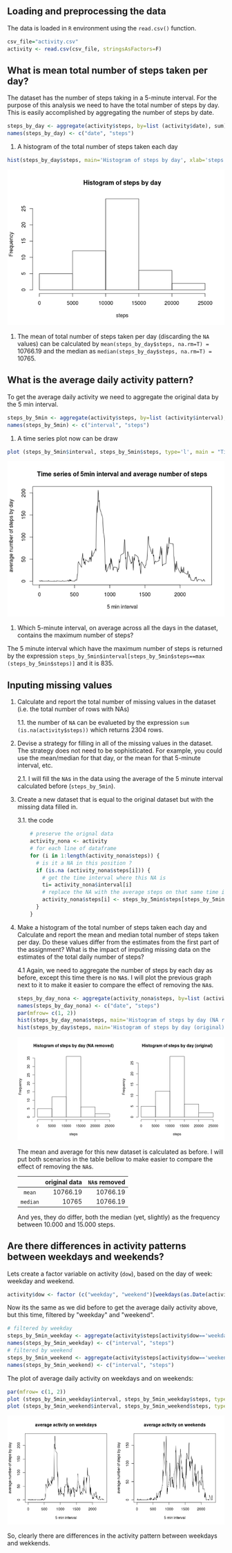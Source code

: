 Loading and preprocessing the data
----------------------------------

The data is loaded in `R` environment using the `read.csv()` function.

``` r
csv_file="activity.csv"
activity <- read.csv(csv_file, stringsAsFactors=F)
```

What is mean total number of steps taken per day?
-------------------------------------------------

The dataset has the number of steps taking in a 5-minute interval. For the purpose of this analysis we need to have the total number of steps by day. This is easily accomplished by aggregating the number of steps by date.

``` r
steps_by_day <- aggregate(activity$steps, by=list (activity$date), sum)
names(steps_by_day) <- c("date", "steps")
```

1.  A histogram of the total number of steps taken each day

``` r
hist(steps_by_day$steps, main='Histogram of steps by day', xlab='steps')
```

![](PA1_template_files/figure-markdown_github/hist-1.png)

1.  The mean of total number of steps taken per day (discarding the `NA` values) can be calculated by `mean(steps_by_day$steps, na.rm=T) =` 10766.19 and the median as `median(steps_by_day$steps, na.rm=T) =` 10765.

What is the average daily activity pattern?
-------------------------------------------

To get the average daily activity we need to aggregate the original data by the 5 min interval.

``` r
steps_by_5min <- aggregate(activity$steps, by=list (activity$interval), mean,  na.rm=TRUE )
names(steps_by_5min) <- c("interval", "steps")
```

1.  A time series plot now can be draw

``` r
plot (steps_by_5min$interval, steps_by_5min$steps, type='l', main = "Time series of 5min interval and average number of steps", xlab= "5 min interval", ylab="average number of steps by day")
```

![](PA1_template_files/figure-markdown_github/unnamed-chunk-3-1.png)

1.  Which 5-minute interval, on average across all the days in the dataset, contains the maximum number of steps?

The 5 minute interval which have the maximum number of steps is returned by the expression `steps_by_5min$interval[steps_by_5min$steps==max (steps_by_5min$steps)]` and it is 835.

Inputing missing values
-----------------------

1.  Calculate and report the total number of missing values in the dataset (i.e. the total number of rows with NAs)

    1.1. the number of `NA` can be evalueted by the expression `sum (is.na(activity$steps))` which returns 2304 rows.

2.  Devise a strategy for filling in all of the missing values in the dataset. The strategy does not need to be sophisticated. For example, you could use the mean/median for that day, or the mean for that 5-minute interval, etc.

    2.1. I will fill the `NA`s in the data using the average of the 5 minute interval calculated before (`steps_by_5min`).

3.  Create a new dataset that is equal to the original dataset but with the missing data filled in.

    3.1. the code

    ``` r
        # preserve the orignal data
        activity_nona <- activity
        # for each line of dataframe
        for (i in 1:length(activity_nona$steps)) {
          # is it a NA in this position ?
          if (is.na (activity_nona$steps[i])) {
            # get the time interval where this NA is
            ti= activity_nona$interval[i]
            # replace the NA with the average steps on that same time interval
            activity_nona$steps[i] <- steps_by_5min$steps[steps_by_5min$interval==ti]
          }
        }
    ```

4.  Make a histogram of the total number of steps taken each day and Calculate and report the mean and median total number of steps taken per day. Do these values differ from the estimates from the first part of the assignment? What is the impact of imputing missing data on the estimates of the total daily number of steps?

    4.1 Again, we need to aggregate the number of steps by each day as before, except this time there is no `NA`s. I will plot the previous graph next to it to make it easier to compare the effect of removing the `NA`s.

    ``` r
    steps_by_day_nona <- aggregate(activity_nona$steps, by=list (activity_nona$date), sum)
    names(steps_by_day_nona) <- c("date", "steps")
    par(mfrow= c(1, 2))
    hist(steps_by_day_nona$steps, main='Histogram of steps by day (NA removed)', xlab='steps')
    hist(steps_by_day$steps, main='Histogram of steps by day (original)', xlab='steps')
    ```

    ![](PA1_template_files/figure-markdown_github/unnamed-chunk-5-1.png)

    The mean and average for this new dataset is calculated as before. I will put both scenarios in the table bellow to make easier to compare the effect of removing the `NA`s.

    |          |  original data|  `NA`s removed|
    |:--------:|--------------:|--------------:|
    |  `mean`  |       10766.19|       10766.19|
    | `median` |          10765|       10766.19|

    And yes, they do differ, both the median (yet, slightly) as the frequency between 10.000 and 15.000 steps.

Are there differences in activity patterns between weekdays and weekends?
-------------------------------------------------------------------------

Lets create a factor variable on activity (`dow`), based on the day of week: weekday and weekend.

``` r
activity$dow <- factor (c("weekday", "weekend")[weekdays(as.Date(activity$date), TRUE) %in% c("Sat", "Sun")+1])
```

Now its the same as we did before to get the average daily activity above, but this time, filtered by "weekday" and "weekend".

``` r
# filtered by weekday
steps_by_5min_weekday <- aggregate(activity$steps[activity$dow=='weekday'], by=list (activity$interval[activity$dow=='weekday']), mean,  na.rm=TRUE )
names(steps_by_5min_weekday) <- c("interval", "steps")
# filtered by weekend
steps_by_5min_weekend <- aggregate(activity$steps[activity$dow=='weekend'], by=list (activity$interval[activity$dow=='weekend']), mean,  na.rm=TRUE )
names(steps_by_5min_weekend) <- c("interval", "steps")
```

The plot of average daily activity on weekdays and on weekends:

``` r
par(mfrow= c(1, 2))
plot (steps_by_5min_weekday$interval, steps_by_5min_weekday$steps, type='l', main = "average activity on weekdays", xlab= "5 min interval", ylab="average number of steps by day")
plot (steps_by_5min_weekend$interval, steps_by_5min_weekend$steps, type='l', main = "average activity on weekends", xlab= "5 min interval", ylab="average number of steps by day")
```

![](PA1_template_files/figure-markdown_github/unnamed-chunk-8-1.png)

So, clearly there are differences in the activity pattern between weekdays and wekkends.
